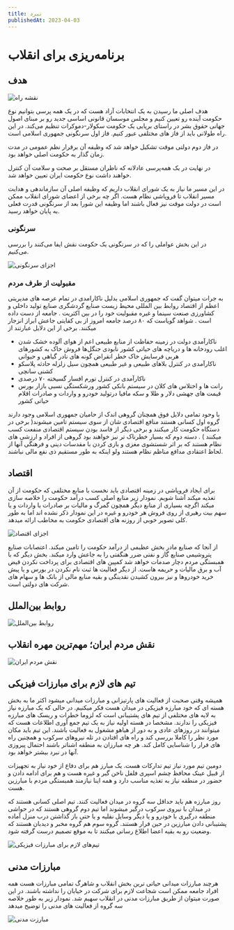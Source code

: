 ```yaml
---
title: نبرد
publishedAt: 2023-04-03
---
```


# برنامه‌ریزی برای انقلاب

## هدف

<img src='/diagrams/planning-roadmap.png' alt='نقشه راه' class='bg-blackA-12 w-full max-w-60 mx-auto p-4 rd-xl'>

هدف اصلی ما رسیدن به یک انتخابات آزاد هست که در یک همه پرسی بتوانیم نوع حکومت آینده رو تعیین کنیم و مجلس موسسان قانونی اساسی جدید رو بر مبنای اصول جهانی حقوق بشر در راستای برپایی یک حکومت سکولار-دموکرات تنظیم می‌کند. در این راه طولانی باید از فاز های مختلفی عبور کنیم. فاز اول سرنگونی جمهوری اسلامی است.

در فاز دوم دولتی موقت تشکیل خواهد شد که وظیفه آن برقرار نظم عمومی در مدت زمان گذار به حکومت اصلی خواهد بود.

در نهایت در یک همه‌پرسی عادلانه که ناظران مستقل بر صحت و سلامت آن کنترل خواهند داشت نوع حکومت ایران تعیین خواهد شد.

در این مسیر ما نیاز به یک شورای انقلاب داریم که وظیفه اصلی آن سازماندهی و هدایت مسیر انقلاب تا فروپاشی نظام هست. اگر چه برخی از اعضای شورای انقلاب ممکن است در دولت موقت نیز فعال باشند اما وظیفه این شورا بعد از سرنگونی قدرت فعلی به پایان خواهد رسید.

### سرنگونی

در این بخش عواملی را که در سرنگونی یک حکومت نقش ایفا می‌کنند را بررسی می‌کنیم.

<img src='/diagrams/planning-revolution.png' alt='اجزای سرنگونی' class='bg-blackA-12  mx-auto p-4 rd-xl'>

### مقبولیت از طرف مردم

به جرات میتوان گفت که جمهوری اسلامی بدلیل ناکارامدی در تمام عرصه های مدیریتی اعظم از اقتصاد روابط بین المللی محیط زیست صنایع گردشگری صنایع تولید داخلی و کشاورزی صنعت سینما و غیره مقبولیت خود را در بین اکثریت . جامعه از دست داده است . شواهد گویاست که ۸۰ درصد جامعه امروز از بی کفایتی جاعش ابراز انزجار میکنند. برخی از این دلایل عبارتند از

- ناکارآمدی دولت در زمینه حفاظت از منابع طبیعی اعم از هوای آلوده خشک شدن اغلب رودخانه ها و دریاچه های حیاتی کشور نابودی جنگل‌ها فروش خاک به کشورهای هربی فرسایش خاک خطر انقراض گونه های نادر گیاهی و حیوانی
- ناکارآمدی در کنترل بلاهای طبیعی و غیر طبیعی همچون سیل زلزله حادثه پلاسکو کشنی سانچی
- ناکارآمدی در کنترل تورم افسار گسیخته ۷۰ درصدی
- رانت ها و اختلاس های کلان در سیستم بانکی کشور ورشکستگی نسبی بازار بورس قیمت های جهشی دلار و طلا و سکه مافیا درتولید خودرو و واردات و صادرات اقلام حیاتی کشور

با وحود تمامی دلایل فوق همچنان گروهی اندک از حامیان جمهوری اسلامی وجود دارند گروه اول کسانی هستند منافع اقتصادی شان از سوی سیستم تامین میشوند( برخی در دستگاه حکومت کار میکنند و برخی دیگر از فاسد بودن سیستم اقتصادی منفعت کسب میکنند ) . دسته دوم که بسیار خطرناک تر نیز خواهند بود گروهی از افراد و ارزشی های نظام هستند که بر اثر شستشوی مغزی و بازی کردن با مقدسات دینی و فرهنگی آنها از لحاظ اعتقادی مدافع مناظم نظام هستند ولو اینکه به طور مستقیم ذی نفع مالی نباشند.

## اقتصاد

برای ایجاد فروپاشی در زمینه اقتصادی باید نخست با منابع مختلفی که حکومت از آن تغذیه میکند آشنا شویم. نمودار زیر منابع اصلی کسب درآمد حکومت را خلاصه سازی میکند اگرچه بسیاری از منابع دیگر همچون گمرگ و مالیات بر صادرات یا واردات و یا سهم بیت رهبری از روی فروش هر خودرو و غیره در این نمودار ذکر نشده اند اما به طور کلی تصویر خوبی از روزنه های اقتصادی حکومت به مخاطب ارائه میدهد.

<img src='/diagrams/planning-economy.png' alt='اجزای اقتصاد' class='bg-blackA-12  mx-auto p-4 rd-xl'>

از آنجا که صنایع مادر بخش عظیمی از درآمد حکومت را تامین میکند. اعتصابات صنایع پتروشیمی صنایع گاز و نفتی ضرر هنگفتی را به جاعش وارد میکند. بخش دیگر که با همبستگی مردم دچار صدمات خواهد شد کمپین های اقتصادی برای پرداخت نکردن قیض آب و برق مالیات و حریمه هاست. از دیگر فعالیت ها ثبت نام نکردن در بورس و یا پیش خرید خودروها و نیز بیرون کشیدن نقدینگی و بقیه منابع مالی از بانک ها و سهام های شرکت های دولتی است.

## روابط بین‌الملل

<img src='/diagrams/planning-international.png' alt='روابط بین‌الملل' class='bg-blackA-12  mx-auto p-4 rd-xl'>

## نقش مردم ایران؛ مهم‌ترین مهره انقلاب

<img src='/diagrams/planning-people.png' alt='نقش مردم ایران' class='bg-blackA-12  mx-auto p-4 rd-xl'>

## تیم های لازم برای مبارزات فیزیکی

همیشه وقتی صحبت از فعالیت های پارتیزانی و مبارزات میدانی میشود اکثر ما به بخش هسته ای که خود مبارزه فیزیکی در میدان هست فکر میکنیم. در حالی که یک مبارزه نیاز به لایه های مختلفی از تیم های پشتیبانی است که لزوما خطرات و ریسک های مبارزه فیزیکی را ندارند. مشخصا در هسته اولیه نیاز به یک تیم جمع آوری اطلاعات هست که میتوانند در روزهای عادی و به دور از هیاهو مشغول به فعالیت باشند. این تیم باید مکان مورد نظر را کاملا بررسی کند و راه های افتادن در تله نیروهای سرکوب و همچنین راه های فرار را شناسایی کامل کند. هر چه مبارزان به منطقه اشناتر باشند احتمال پیروزی آنها در نبرد بیشتر خواهد بود.

دومین تیم مورد نیاز تیم تدارکات هست. یک مبارز هم برای دفاع از خود نیاز به تجهیزات از قبیل عینک محافظ چشم اسپری فلفل ناخن گیر و غیره هست و هم برای ادامه دادن و حضور در منطقه نیاز به تغذیه مناسب دارد و همه اینا نیازمند همبستگی مردم با مبارزین هست.

روز مبارزه هم باید حداقل سه گروه در میدان فعالیت کنند. تیم اصلی کسانی هستند که در میدان با نیروی سرکوب درگیر میشوند اما تیم دوم گروهی هستند که در حواشی منطقه درگیری با خودرو و یا دیگر وسایل نقلیه و یا حتی باز گذاشتن درب منزل آماده پشتیبانی دادن مبارزین در حین فرار هستند. گروه سوم هم گروه مخبر و دیدبان هستند که وضعیت رو به بقیه اعضا اطلاع رسانی میکنند تا به موقع تصمیم درست گرفته شود.

<img src='/diagrams/planning-teams.png' alt='تیم‌های لازم برای مبارزات فیزیکی' class='bg-blackA-12  mx-auto p-4 rd-xl'>

## مبارزات مدنی

هرچند مبارزات میدانی حیاتی ترین بخش انقلاب و شاهرگ تمامی مبارزات هست همه افراد جامعه ممکن است شجاعت لازم برای شرکت در خیابان را نداشته باشند. در این صورت میتوان از طریق مبارزات مدنی در انقلاب سهیم شد. نمودار زیر به طور خلاصه سه گروه از فعالیت های مدنی را توضیح میدهد

<img src='/diagrams/planning-x.png' alt='مبارزت مدنی' class='bg-blackA-12  mx-auto p-4 rd-xl'>
